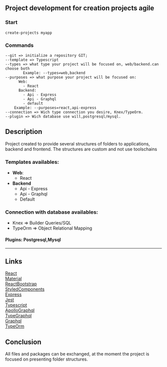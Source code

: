## Project development for creation  projects agile 
### Start
````
create-projects myapp
````

### Commands
```
--git => initialize a repository GIT;
--template => Typescript
--types => what type your project will be focused on, web/backend.can choose both
        Example: --types=web,backend
--purposes => what purpose your project will be focused on: 
      Web:
        - React
      Backend:
        - Api - Express
        - Api - Graphql
        - default
    Example: --purposes=react,api-express
--connection => Wich type connection you desire, Knex/TypeOrm.
--plugin => Wich database use will,postgresql/mysql. 
```
## Description

<p>Project created to provide several structures of folders to applications, backend and frontend. The structures are custom and not use toolschains </p>

### Templates availables:
  * **Web**:
    - React
  * **Backend**
    - Api - Express
    - Api - Graphql
    - Default

### Connection with database availables:
 - Knex => Builder Queries/SQL
 - TypeOrm => Object Relational Mapping
   
#### Plugins: Postgresql,Mysql
****

## Links
[React](https://reactjs.org/docs/getting-started.html)</br>
[Material](https://mui.com)</br>
[ReactBootstrap](https://react-bootstrap.github.io)</br>
[StyledComponents](https://styled-components.com)</br>
[Express](https://expressjs.com)</br>
[Jest](https://jestjs.io)</br>
[Typescript](https://www.typescriptlang.org/docs/)</br>
[ApolloGraphql](https://www.apollographql.com/docs/apollo-server/getting-started/)</br>
[TypeGraphql](https://typegraphql.com)</br>
[Graphql](https://graphql.org)</br>
[TypeOrm](https://typeorm.io/#/)</br>
## Conclusion

<p>All files and packages can be exchanged, at the moment the project is focused on presenting folder structures.</p>

